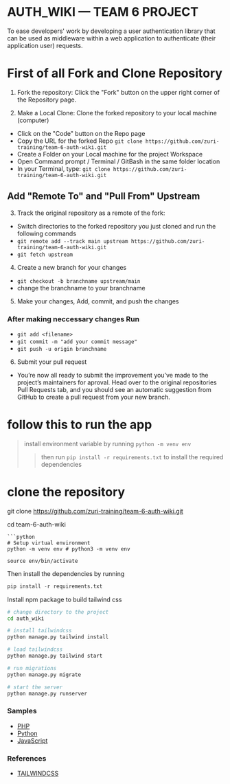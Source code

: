 # AUTH_WIKI &mdash; TEAM 6 PROJECT

To ease developers' work by developing a user authentication library that can be used as middleware within a web application to authenticate (their application user) requests.


# First of all Fork and Clone Repository

1. Fork the repository: Click the "Fork" button on the upper right corner of the Repository page.

2. Make a Local Clone: Clone the forked repository to your local machine (computer)

- Click on the "Code" button on the Repo page
- Copy the URL for the forked Repo `git clone https://github.com/zuri-training/team-6-auth-wiki.git`
- Create a Folder on your Local machine for the project Workspace
- Open Command prompt / Terminal / GitBash in the same folder location
- In your Terminal, type: `git clone https://github.com/zuri-training/team-6-auth-wiki.git`

## Add "Remote To" and "Pull From" Upstream

3. Track the original repository as a remote of the fork:

- Switch directories to the forked repository you just cloned and run the following commands
- `git remote add --track main upstream https://github.com/zuri-training/team-6-auth-wiki.git`
- `git fetch upstream`

4. Create a new branch for your changes

- `git checkout -b branchname upstream/main`
- change the branchname to your branchname

5. Make your changes, Add, commit, and push the changes

### After making neccessary changes Run

- `git add <filename>`
- `git commit -m "add your commit message"`
- `git push -u origin branchname`

6. Submit your pull request

- You’re now all ready to submit the improvement you’ve made to the project’s maintainers for aproval. Head over to the original repositories Pull Requests tab, and you should see an automatic suggestion from GitHub to create a pull request from your new branch.

# follow this to run the app

> install environment variable by running `python -m venv env`
>
> > then run `pip install -r requirements.txt` to install the required dependencies


# clone the repository
git clone https://github.com/zuri-training/team-6-auth-wiki.git

cd team-6-auth-wiki 
```
```python
# Setup virtual environment
python -m venv env # python3 -m venv env

source env/bin/activate
```

Then install the dependencies by running

```python
pip install -r requirements.txt
```

Install npm package to build tailwind css

```bash
# change directory to the project
cd auth_wiki

# install tailwindcss
python manage.py tailwind install

# load tailwindcss
python manage.py tailwind start

# run migrations
python manage.py migrate

# start the server
python manage.py runserver
```
### Samples
* [PHP](samples/php/README.md)
* [Python](samples/python/README.md)
* [JavaScript](samples/javascript/README.md)
### References
* [TAILWINDCSS](https://django-tailwind.readthedocs.io/en/latest/installation.html#step-by-step-instructions)
